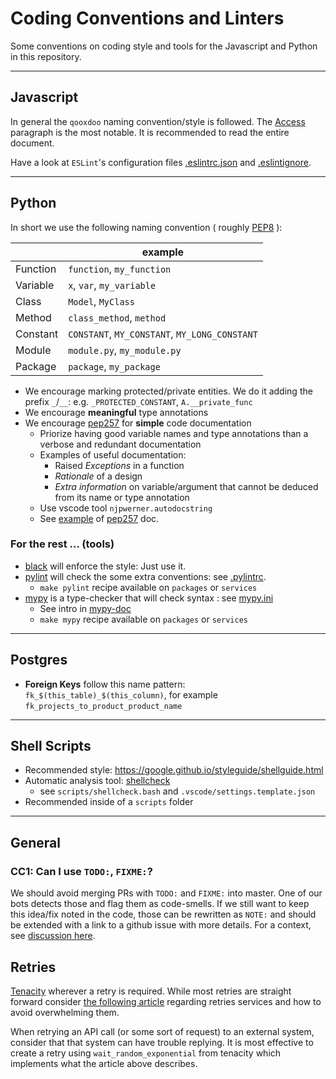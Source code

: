 # Coding Conventions and Linters

Some conventions on coding style and tools for the Javascript and Python in this repository.

----
## Javascript

In general the `qooxdoo` naming convention/style is followed. The [Access](http://qooxdoo.org/docs/#/core/oo_feature_summary?id=access) paragraph is the most notable. It is recommended to read the entire document.

Have a look at `ESLint`'s configuration files [.eslintrc.json](.eslintrc.json) and [.eslintignore](.eslintignore).


----
## Python

In short we use the following naming convention ( roughly  [PEP8](https://peps.python.org/pep-0008/) ):

|          | example                                       |
| -------- | --------------------------------------------- |
| Function | `function`, `my_fun­ction`                    |
| Variable | `x`, `var`, `my_variable`                     |
| Class    | `Model`, `MyClass`                            |
| Method   | `class_`­`method`, `method`                   |
| Constant | `CONSTANT`, `MY_CONSTANT`, `MY_LONG_CONSTANT` |
| Module   | `module.py`, `my_module.py`                   |
| Package  | `package`, `my_package`                       |

- We encourage marking protected/private entities. We do it adding the prefix `_`/`__`: e.g. `_PROTECTED_CONSTANT`, `A.__private_func`
- We encourage **meaningful** type annotations
- We encourage [pep257] for **simple** code documentation
  - Priorize having good variable names and type annotations than a verbose and redundant documentation
  - Examples of useful documentation:
    - Raised *Exceptions* in a function
    - *Rationale* of a design
    - *Extra information* on variable/argument that cannot be deduced from its name or type annotation
  - Use vscode tool `njpwerner.autodocstring`
  - See [example](https://github.com/NilsJPWerner/autoDocstring/blob/HEAD/docs/pep257.md) of [pep257] doc.

### For the rest ... (tools)

- [black] will enforce the style: Just use it.
- [pylint] will check the some extra conventions: see [.pylintrc](../.pylintrc).
  - ``make pylint`` recipe available on ``packages`` or ``services``
- [mypy] is a type-checker that will check syntax : see [mypy.ini](../mypy.ini)
  - See intro in [mypy-doc]
  - ``make mypy`` recipe available on ``packages`` or ``services``


----

## Postgres

- **Foreign Keys** follow this name pattern: ```fk_$(this_table)_$(this_column)```, for example ```fk_projects_to_product_product_name```


----
## Shell Scripts

- Recommended style: https://google.github.io/styleguide/shellguide.html
- Automatic analysis tool: [shellcheck](https://www.shellcheck.net)
  - see ``scripts/shellcheck.bash`` and ``.vscode/settings.template.json``
- Recommended inside of a ``scripts`` folder


----
## General

<!-- Add below this line coding agreed coding conventions and give them a number !-->

###  CC1: Can I use ``TODO:``, ``FIXME:``?

We should avoid merging PRs with ``TODO:`` and ``FIXME:`` into master. One of our bots detects those and flag them as code-smells. If we still want to keep this idea/fix noted in the code, those can be rewritten as ``NOTE:`` and should be extended with a link to a github issue with more details. For a context, see [discussion here](https://github.com/ITISFoundation/osparc-simcore/pull/3380#discussion_r979893502).


## Retries

[Tenacity](https://github.com/jd/tenacity) wherever a retry is required. While most retries are straight forward consider [the following article](https://aws.amazon.com/blogs/architecture/exponential-backoff-and-jitter/) regarding retries services and how to avoid overwhelming them.

When retrying an API call (or some sort of request) to an external system, consider that that system can have trouble replying.
It is most effective to create a retry using `wait_random_exponential` from tenacity which implements what the article above describes.




<!-- Keep the space below here for a SORTED list of references -->

[black]:https://black.readthedocs.io/en/stable/index.html
[mypy-doc]:https://mypy.readthedocs.io/en/latest/
[mypy]:https://www.mypy-lang.org/
[pep257]:https://peps.python.org/pep-0257/
[pylint]:https://pylint.readthedocs.io/en/latest/
